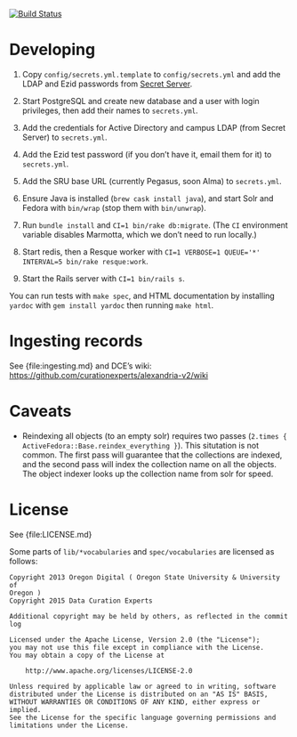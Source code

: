 [![Build Status](https://travis-ci.org/ucsblibrary/alexandria.svg?branch=master)](https://travis-ci.org/ucsblibrary/alexandria)

# Developing

1. Copy `config/secrets.yml.template` to `config/secrets.yml` and add
   the LDAP and Ezid passwords from
   [Secret Server](https://epm.ets.ucsb.edu/SS/login.aspx).

1. Start PostgreSQL and create new database and a user with login
   privileges, then add their names to `secrets.yml`.

1. Add the credentials for Active Directory and campus LDAP (from
   Secret Server) to `secrets.yml`.

1. Add the Ezid test password (if you don’t have it, email them for
   it) to `secrets.yml`.

1. Add the SRU base URL (currently Pegasus, soon Alma) to `secrets.yml`.

1. Ensure Java is installed (`brew cask install java`), and start Solr
   and Fedora with `bin/wrap` (stop them with `bin/unwrap`).

1. Run `bundle install` and `CI=1 bin/rake db:migrate`. (The `CI`
   environment variable disables Marmotta, which we don’t need to run
   locally.)

1. Start redis, then a Resque worker with `CI=1 VERBOSE=1 QUEUE='*' INTERVAL=5 bin/rake resque:work`.

1. Start the Rails server with `CI=1 bin/rails s`.

You can run tests with `make spec`, and HTML documentation by
installing `yardoc` with `gem install yardoc` then running `make
html`.

# Ingesting records

See {file:ingesting.md} and DCE’s wiki:
<https://github.com/curationexperts/alexandria-v2/wiki>

# Caveats

* Reindexing all objects (to an empty solr) requires two passes
  (`2.times { ActiveFedora::Base.reindex_everything }`). This
  situtation is not common. The first pass will guarantee that the
  collections are indexed, and the second pass will index the
  collection name on all the objects. The object indexer looks up the
  collection name from solr for speed.

# License

See {file:LICENSE.md}

Some parts of `lib/*vocabularies` and `spec/vocabularies` are licensed
as follows:

```
Copyright 2013 Oregon Digital ( Oregon State University & University of
Oregon )
Copyright 2015 Data Curation Experts

Additional copyright may be held by others, as reflected in the commit log

Licensed under the Apache License, Version 2.0 (the "License");
you may not use this file except in compliance with the License.
You may obtain a copy of the License at

    http://www.apache.org/licenses/LICENSE-2.0

Unless required by applicable law or agreed to in writing, software
distributed under the License is distributed on an "AS IS" BASIS,
WITHOUT WARRANTIES OR CONDITIONS OF ANY KIND, either express or implied.
See the License for the specific language governing permissions and
limitations under the License.
```
